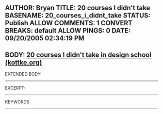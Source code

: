 AUTHOR: Bryan
TITLE: 20 courses I didn't take
BASENAME: 20_courses_i_didnt_take
STATUS: Publish
ALLOW COMMENTS: 1
CONVERT BREAKS: __default__
ALLOW PINGS: 0
DATE: 09/20/2005 02:34:19 PM
-----
BODY:
<a title="20 courses I didn't take in design school (kottke.org)" href="http://www.kottke.org/05/09/20-courses-design-school">20 courses I didn't take in design school (kottke.org)</a>
-----
EXTENDED BODY:

-----
EXCERPT:

-----
KEYWORDS:

-----


